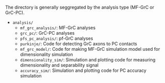 The directory is generally seggregated by the analysis type (MF-GrC or GrC-PC).

* `analysis/`
  * `mf_grc_analysis/`: MF-GrC analyses
  * `grc_pc/`: GrC-PC analyses
  * `pfs_pc_analysis/`: pf-GrC analyses
  * `purkinje/`: Code for detecting GrC axons to PC contacts
  * `mf_grc_model/`: Code for making MF-GrC simulation model used for dimensionality simulation
  * `dimensionality_sim/`: Simulation and plotting code for measuring dimensionality and separability signal
  * `accuracy_sim/`: Simulation and plotting code for PC accuracy simulation
